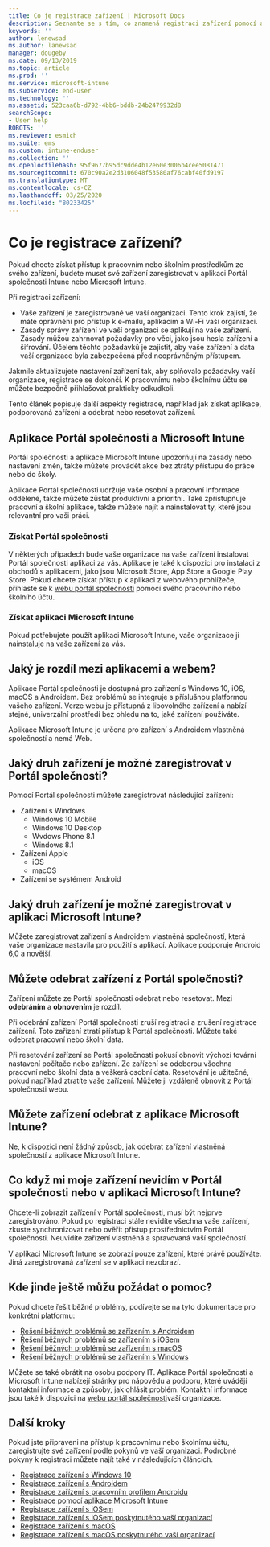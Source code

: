 ```yaml
---
title: Co je registrace zařízení | Microsoft Docs
description: Seznamte se s tím, co znamená registraci zařízení pomocí aplikace Portál společnosti a Microsoft Intune.
keywords: ''
author: lenewsad
ms.author: lanewsad
manager: dougeby
ms.date: 09/13/2019
ms.topic: article
ms.prod: ''
ms.service: microsoft-intune
ms.subservice: end-user
ms.technology: ''
ms.assetid: 523caa6b-d792-4bb6-bddb-24b2479932d8
searchScope:
- User help
ROBOTS: ''
ms.reviewer: esmich
ms.suite: ems
ms.custom: intune-enduser
ms.collection: ''
ms.openlocfilehash: 95f9677b95dc9dde4b12e60e3006b4cee5081471
ms.sourcegitcommit: 670c90a2e2d3106048f53580af76cabf40fd9197
ms.translationtype: MT
ms.contentlocale: cs-CZ
ms.lasthandoff: 03/25/2020
ms.locfileid: "80233425"
---
```

# <a name="what-is-device-enrollment"></a>Co je registrace zařízení?
Pokud chcete získat přístup k pracovním nebo školním prostředkům ze svého zařízení, budete muset své zařízení zaregistrovat v aplikaci Portál společnosti Intune nebo Microsoft Intune. 

Při registraci zařízení:

* Vaše zařízení je zaregistrované ve vaší organizaci. Tento krok zajistí, že máte oprávnění pro přístup k e-mailu, aplikacím a Wi-Fi vaší organizaci. 
* Zásady správy zařízení ve vaší organizaci se aplikují na vaše zařízení. Zásady můžou zahrnovat požadavky pro věci, jako jsou hesla zařízení a šifrování. Účelem těchto požadavků je zajistit, aby vaše zařízení a data vaší organizace byla zabezpečená před neoprávněným přístupem.

Jakmile aktualizujete nastavení zařízení tak, aby splňovalo požadavky vaší organizace, registrace se dokončí. K pracovnímu nebo školnímu účtu se můžete bezpečně přihlašovat prakticky odkudkoli.  

Tento článek popisuje další aspekty registrace, například jak získat aplikace, podporovaná zařízení a odebrat nebo resetovat zařízení.  

## <a name="company-portal-and-microsoft-intune-app"></a>Aplikace Portál společnosti a Microsoft Intune

Portál společnosti a aplikace Microsoft Intune upozorňují na zásady nebo nastavení změn, takže můžete provádět akce bez ztráty přístupu do práce nebo do školy. 

Aplikace Portál společnosti udržuje vaše osobní a pracovní informace oddělené, takže můžete zůstat produktivní a prioritní. Také zpřístupňuje pracovní a školní aplikace, takže můžete najít a nainstalovat ty, které jsou relevantní pro vaši práci.  

### <a name="get-company-portal"></a>Získat Portál společnosti

V některých případech bude vaše organizace na vaše zařízení instalovat Portál společnosti aplikaci za vás. Aplikace je také k dispozici pro instalaci z obchodů s aplikacemi, jako jsou Microsoft Store, App Store a Google Play Store. Pokud chcete získat přístup k aplikaci z webového prohlížeče, přihlaste se k [webu portál společnosti](https://go.microsoft.com/fwlink/?linkid=2010980) pomocí svého pracovního nebo školního účtu.  

### <a name="get-microsoft-intune-app"></a>Získat aplikaci Microsoft Intune

Pokud potřebujete použít aplikaci Microsoft Intune, vaše organizace ji nainstaluje na vaše zařízení za vás.  

## <a name="whats-the-difference-between-the-apps-and-the-website"></a>Jaký je rozdíl mezi aplikacemi a webem?
Aplikace Portál společnosti je dostupná pro zařízení s Windows 10, iOS, macOS a Androidem. Bez problémů se integruje s příslušnou platformou vašeho zařízení. Verze webu je přístupná z libovolného zařízení a nabízí stejné, univerzální prostředí bez ohledu na to, jaké zařízení používáte. 

Aplikace Microsoft Intune je určena pro zařízení s Androidem vlastněná společností a nemá Web.  

## <a name="what-kind-of-devices-can-you-enroll-with-company-portal"></a>Jaký druh zařízení je možné zaregistrovat v Portál společnosti?
Pomocí Portál společnosti můžete zaregistrovat následující zařízení:  

- Zařízení s Windows
  - Windows 10 Mobile
  - Windows 10 Desktop
  - Wvdows Phone 8.1
  - Windows 8.1
- Zařízení Apple
    - iOS
    - macOS
- Zařízení se systémem Android


## <a name="what-kind-of-devices-can-you-enroll-with-the-microsoft-intune-app"></a>Jaký druh zařízení je možné zaregistrovat v aplikaci Microsoft Intune?  
Můžete zaregistrovat zařízení s Androidem vlastněná společností, která vaše organizace nastavila pro použití s aplikací. Aplikace podporuje Android 6,0 a novější. 

## <a name="can-you-remove-a-device-from-the-company-portal"></a>Můžete odebrat zařízení z Portál společnosti?
Zařízení můžete ze Portál společnosti odebrat nebo resetovat. Mezi **odebráním** a **obnovením** je rozdíl.

Při odebrání zařízení Portál společnosti zruší registraci a zrušení registrace zařízení. Toto zařízení ztratí přístup k Portál společnosti. Můžete také odebrat pracovní nebo školní data. 

Při resetování zařízení se Portál společnosti pokusí obnovit výchozí tovární nastavení počítače nebo zařízení. Ze zařízení se odeberou všechna pracovní nebo školní data a veškerá osobní data. Resetování je užitečné, pokud například ztratíte vaše zařízení. Můžete ji vzdáleně obnovit z Portál společnosti webu.  

## <a name="can-you-remove-a-device-from-the-microsoft-intune-app"></a>Můžete zařízení odebrat z aplikace Microsoft Intune?
Ne, k dispozici není žádný způsob, jak odebrat zařízení vlastněná společností z aplikace Microsoft Intune.  

## <a name="what-if-i-cant-see-my-device-in-the-company-portal-or-microsoft-intune-app"></a>Co když mi moje zařízení nevidím v Portál společnosti nebo v aplikaci Microsoft Intune?
Chcete-li zobrazit zařízení v Portál společnosti, musí být nejprve zaregistrováno. Pokud po registraci stále nevidíte všechna vaše zařízení, zkuste synchronizovat nebo ověřit přístup prostřednictvím Portál společnosti. Neuvidíte zařízení vlastněná a spravovaná vaší společností.

V aplikaci Microsoft Intune se zobrazí pouze zařízení, které právě používáte. Jiná zaregistrovaná zařízení se v aplikaci nezobrazí.  

## <a name="where-else-can-i-go-for-help"></a>Kde jinde ještě můžu požádat o pomoc?  
Pokud chcete řešit běžné problémy, podívejte se na tyto dokumentace pro konkrétní platformu:  

- [Řešení běžných problémů se zařízením s Androidem](check-compliance-on-your-device-android.md)  
- [Řešení běžných problémů se zařízením s iOSem](troubleshoot-your-device-ios.md)
- [Řešení běžných problémů se zařízením s macOS](troubleshoot-your-device-macos.md)
- [Řešení běžných problémů se zařízením s Windows](troubleshoot-your-device-windows.md)

Můžete se také obrátit na osobu podpory IT. Aplikace Portál společnosti a Microsoft Intune nabízejí stránky pro nápovědu a podporu, které uvádějí kontaktní informace a způsoby, jak ohlásit problém. Kontaktní informace jsou také k dispozici na [webu portál společnosti](https://go.microsoft.com/fwlink/?linkid=2010980)vaší organizace.  

## <a name="next-steps"></a>Další kroky  

Pokud jste připraveni na přístup k pracovnímu nebo školnímu účtu, zaregistrujte své zařízení podle pokynů ve vaší organizaci. Podrobné pokyny k registraci můžete najít také v následujících článcích.

* [Registrace zařízení s Windows 10](enroll-windows-10-device.md)
* [Registrace zařízení s Androidem](enroll-device-android-company-portal.md)
* [Registrace zařízení s pracovním profilem Androidu](enroll-device-android-work-profile.md)
* [Registrace pomocí aplikace Microsoft Intune](enroll-device-android-microsoft-intune-app.md)
* [Registrace zařízení s iOSem](enroll-your-device-in-intune-ios.md)
* [Registrace zařízení s iOSem poskytnutého vaší organizací](enroll-your-device-dep-ios.md)
* [Registrace zařízení s macOS](enroll-your-device-in-intune-macos-cp.md)
* [Registrace zařízení s macOS poskytnutého vaší organizací](enroll-company-device-macos.md)
